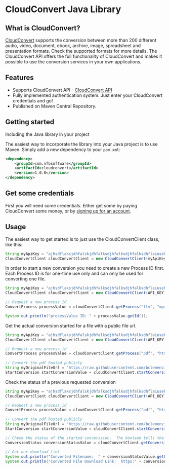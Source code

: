 # CloudConvert Java Library

## What is CloudConvert?

[CloudConvert](https://cloudconvert.com/) supports the conversion between more than 200 different audio, video, document, ebook, archive, image, spreadsheet and presentation formats. Check the supported formats for more details.  The CloudConvert API offers the full functionality of CloudConvert and makes it possible to use the conversion services in your own applications.

Features
--------

  * Supports CloudConvert API - [CloudConvert API](https://cloudconvert.com/api)
  * Fully implemented authentication system.  Just enter your CloudConvert credentials and go!
  * Published on Maven Central Repository.

Getting started
---------------
Including the Java library in your project

The easiest way to incorporate the library into your Java project is to use Maven. Simply add a new dependency to your `pom.xml`:

```xml
<dependency>
    <groupId>com.nfbsoftware</groupId>
	<artifactId>cloudconvert</artifactId>
	<version>1.0.0</version>
</dependency>
```

Get some credentials
-----

First you will need some credentials.  Either get some by paying CloudConvert some money, or by [signing up for an account](https://cloudconvert.com/register).

Usage
-----
The easiest way to get started is to just use the CloudConvertClient class, like this:
					
```java	
String myApiKey = "ajhsdflaksjdhfalskjdhfalksdjhfalksdjhfalksdhflaiusehrflkajerbglkajdbf";
CloudConvertClient cloudConvertClient = new CloudConvertClient(myApiKey);
```

In order to start a new conversion you need to create a new Process ID first. Each Process ID is for one-time use only and can only be used for converting one file.

```java					
String myApiKey = "ajhsdflaksjdhfalskjdhfalksdjhfalksdjhfalksdhflaiusehrflkajerbglkajdbf";
CloudConvertClient cloudConvertClient = new CloudConvertClient(API_KEY);

// Request a new process id
ConvertProcess processValue = cloudConvertClient.getProcess("flv", "mp4");

System.out.println("processValue ID: " + processValue.getId());
```	

Get the actual conversion started for a file with a public file url.

```java					
String myApiKey = "ajhsdflaksjdhfalskjdhfalksdjhfalksdjhfalksdhflaiusehrflkajerbglkajdbf";
CloudConvertClient cloudConvertClient = new CloudConvertClient(API_KEY);

// Request a new process id
ConvertProcess processValue = cloudConvertClient.getProcess("pdf", "html");
        
// Convert the pdf hosted publicly
String myOriginalFileUrl = "https://raw.githubusercontent.com/bclemenzi/cloudconvert/master/doc_samples/sample.pdf";
StartConversion startConversionValue = cloudConvertClient.startConversion(processValue, "pdf", "html", "download", myOriginalFileUrl);
```	

Check the status of a previous requested conversion

```java					
String myApiKey = "ajhsdflaksjdhfalskjdhfalksdjhfalksdjhfalksdhflaiusehrflkajerbglkajdbf";
CloudConvertClient cloudConvertClient = new CloudConvertClient(API_KEY);

// Request a new process id
ConvertProcess processValue = cloudConvertClient.getProcess("pdf", "html");
        
// Convert the pdf hosted publicly
String myOriginalFileUrl = "https://raw.githubusercontent.com/bclemenzi/cloudconvert/master/doc_samples/sample.pdf";
StartConversion startConversionValue = cloudConvertClient.startConversion(processValue, "pdf", "html", "download", myOriginalFileUrl);

// Check the status of the started converssion.  The boolean tells the API if we should wait for a FINISHED step.
ConversionStatus conversionStatusValue = cloudConvertClient.getConversionStatus(startConversionValue.getUrl(), true);
            
// Get our download link
System.out.println("Converted Filename:  " + conversionStatusValue.getOutput().getFilename());
System.out.println("Converted File Download Link:  https:" + conversionStatusValue.getOutput().getUrl());
```	

